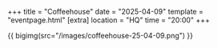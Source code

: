 +++
title = "Coffeehouse"
date = "2025-04-09"
template = "eventpage.html"
[extra]
location = "HQ"
time = "20:00"
+++

{{ bigimg(src="/images/coffeehouse-25-04-09.png") }}
